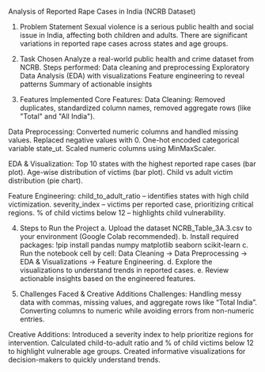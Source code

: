 Analysis of Reported Rape Cases in India (NCRB Dataset)
1. Problem Statement
Sexual violence is a serious public health and social issue in India, affecting both children and adults. There are significant variations in reported rape cases across states and age groups.

2. Task Chosen
Analyze a real-world public health and crime dataset from NCRB.
Steps performed:
Data cleaning and preprocessing
Exploratory Data Analysis (EDA) with visualizations
Feature engineering to reveal patterns
Summary of actionable insights

3. Features Implemented
Core Features:
Data Cleaning: Removed duplicates, standardized column names, removed aggregate rows (like "Total" and "All India").

 Data Preprocessing:
Converted numeric columns and handled missing values.
Replaced negative values with 0.
One-hot encoded categorical variable state_ut.
Scaled numeric columns using MinMaxScaler.

 EDA & Visualization:
Top 10 states with the highest reported rape cases (bar plot).
Age-wise distribution of victims (bar plot).
Child vs adult victim distribution (pie chart).

 Feature Engineering:
child_to_adult_ratio – identifies states with high child victimization.
severity_index – victims per reported case, prioritizing critical regions.
% of child victims below 12 – highlights child vulnerability.

4. Steps to Run the Project
a. Upload the dataset NCRB_Table_3A.3.csv to your environment (Google Colab recommended).
b. Install required packages: !pip install pandas numpy matplotlib seaborn scikit-learn
c. Run the notebook cell by cell:
Data Cleaning → Data Preprocessing → EDA & Visualizations → Feature Engineering.
d. Explore the visualizations to understand trends in reported cases.
e. Review actionable insights based on the engineered features.

5. Challenges Faced & Creative Additions
Challenges:
Handling messy data with commas, missing values, and aggregate rows like “Total India”.
Converting columns to numeric while avoiding errors from non-numeric entries.

Creative Additions:
Introduced a severity index to help prioritize regions for intervention.
Calculated child-to-adult ratio and % of child victims below 12 to highlight vulnerable age groups.
Created informative visualizations for decision-makers to quickly understand trends.
